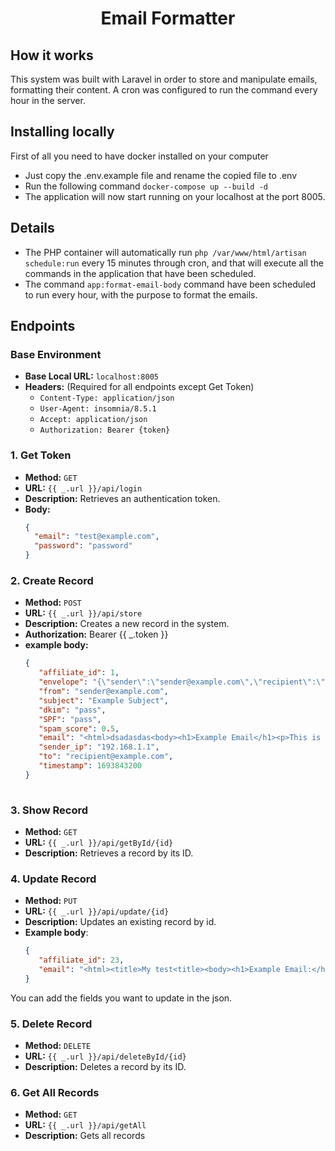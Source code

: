 <h1 align="center">Email Formatter</h1>

## How it works

This system was built with Laravel in order to store and manipulate emails, formatting their content.
A cron was configured to run the command every hour in the server.

## Installing locally

First of all you need to have docker installed on your computer

- Just copy the .env.example file and rename the copied file to .env
- Run the following command ``` docker-compose up --build -d ```
- The application will now start running on your localhost at the port 8005.

## Details
- The PHP container will automatically run ``` php /var/www/html/artisan schedule:run ``` every 15 minutes through cron, and that will execute all the commands in the application that have been scheduled.
- The command ``` app:format-email-body ``` command have been scheduled to run every hour, with the purpose to format the emails.

## Endpoints

### Base Environment
- **Base Local URL:** `localhost:8005`
- **Headers:** (Required for all endpoints except Get Token)
    - `Content-Type: application/json`
    - `User-Agent: insomnia/8.5.1`
    - `Accept: application/json`
    - `Authorization: Bearer {token}`

### 1. Get Token
- **Method:** `GET`
- **URL:** `{{ _.url }}/api/login`
- **Description:** Retrieves an authentication token.
- **Body:**
  ```json
  {
    "email": "test@example.com",
    "password": "password"
  }

### 2. Create Record
- **Method:** `POST`
- **URL:** `{{ _.url }}/api/store`
- **Description:** Creates a new record in the system.
- **Authorization:** Bearer {{ _.token }}
- **example body:**
  ```json 
  {
     "affiliate_id": 1,
     "envelope": "{\"sender\":\"sender@example.com\",\"recipient\":\"recipient@example.com\"}",
     "from": "sender@example.com",
     "subject": "Example Subject",
     "dkim": "pass",
     "SPF": "pass",
     "spam_score": 0.5,
     "email": "<html>dsadasdas<body><h1>Example Email</h1><p>This is an example email body.</p></body></html>",
     "sender_ip": "192.168.1.1",
     "to": "recipient@example.com",
     "timestamp": 1693843200
  }
      
### 3. Show Record
- **Method:** `GET`
- **URL:** `{{ _.url }}/api/getById/{id}`
- **Description:** Retrieves a record by its ID.

### 4. Update Record
- **Method:** `PUT`
- **URL:** `{{ _.url }}/api/update/{id}`
- **Description:** Updates an existing record by id.
- **Example body**:
  ```json
  {
     "affiliate_id": 23,
     "email": "<html><title>My test<title><body><h1>Example Email:</h1> This is an example email body.</p></body></html>"
  }
You can add the fields you want to update in the json.

### 5. Delete Record
- **Method:** `DELETE`
- **URL:** `{{ _.url }}/api/deleteById/{id}`
- **Description:** Deletes a record by its ID.

### 6. Get All Records
- **Method:** `GET`
- **URL:** `{{ _.url }}/api/getAll`
- **Description:** Gets all records
